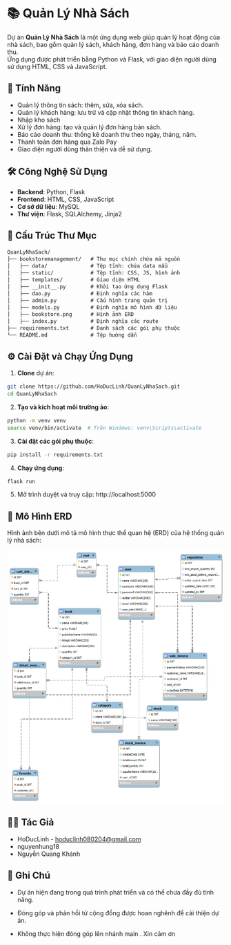 # 📚 Quản Lý Nhà Sách

Dự án **Quản Lý Nhà Sách** là một ứng dụng web giúp quản lý hoạt động của nhà sách, bao gồm quản lý sách, khách hàng, đơn hàng và báo cáo doanh thu.  
Ứng dụng được phát triển bằng Python và Flask, với giao diện người dùng sử dụng HTML, CSS và JavaScript.

## 🚀 Tính Năng

- Quản lý thông tin sách: thêm, sửa, xóa sách.
- Quản lý khách hàng: lưu trữ và cập nhật thông tin khách hàng.
- Nhập kho sách
- Xử lý đơn hàng: tạo và quản lý đơn hàng bán sách.
- Báo cáo doanh thu: thống kê doanh thu theo ngày, tháng, năm.
- Thanh toán đơn hàng qua Zalo Pay
- Giao diện người dùng thân thiện và dễ sử dụng.

## 🛠️ Công Nghệ Sử Dụng

- **Backend**: Python, Flask  
- **Frontend**: HTML, CSS, JavaScript  
- **Cơ sở dữ liệu**: MySQL  
- **Thư viện**: Flask, SQLAlchemy, Jinja2

## 📂 Cấu Trúc Thư Mục
```
QuanLyNhaSach/
├── bookstoremanagement/   # Thư mục chính chứa mã nguồn
│   ├── data/              # Tệp tĩnh: chứa data mẫu
│   ├── static/            # Tệp tĩnh: CSS, JS, hình ảnh
│   ├── templates/         # Giao diện HTML
│   ├── __init__.py        # Khởi tạo ứng dụng Flask
│   ├── dao.py             # Định nghĩa các hàm 
│   ├── admin.py           # Cấu hình trang quản trị
│   ├── models.py          # Định nghĩa mô hình dữ liệu
│   ├── bookstore.png      # Hình ảnh ERD
│   ├── index.py           # Định nghĩa các route
├── requirements.txt       # Danh sách các gói phụ thuộc
└── README.md              # Tệp hướng dẫn 
```
## ⚙️ Cài Đặt và Chạy Ứng Dụng

1. **Clone** dự án:

```bash
git clone https://github.com/HoDucLinh/QuanLyNhaSach.git
cd QuanLyNhaSach
```

2. **Tạo và kích hoạt môi trường ảo**:

```bash
python -m venv venv
source venv/bin/activate  # Trên Windows: venv\Scripts\activate
```

3. **Cài đặt các gói phụ thuộc**:

```bash
pip install -r requirements.txt
```

4. **Chạy ứng dụng**:

```bash
flask run
```

5. Mở trình duyệt và truy cập: http://localhost:5000

## 📸 Mô Hình ERD
Hình ảnh bên dưới mô tả mô hình thực thể quan hệ (ERD) của hệ thống quản lý nhà sách:

![ERD Diagram](bookstoremanagement/bookstore.png)

## 👨‍💻 Tác Giả
- HoDucLinh - hoduclinh080204@gmail.com
- nguyenhung18
- Nguyễn Quang Khánh

## 📌 Ghi Chú
- Dự án hiện đang trong quá trình phát triển và có thể chưa đầy đủ tính năng.

- Đóng góp và phản hồi từ cộng đồng được hoan nghênh để cải thiện dự án.

- Không thực hiện đóng góp lên nhánh main . Xin cảm ơn
